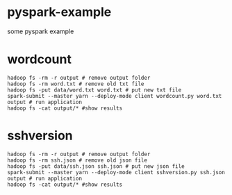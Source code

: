 # pyspark-example
some pyspark example

wordcount
===

	hadoop fs -rm -r output # remove output folder
	hadoop fs -rm word.txt # remove old txt file
	hadoop fs -put data/word.txt word.txt # put new txt file
	spark-submit --master yarn --deploy-mode client wordcount.py word.txt output # run application
	hadoop fs -cat output/* #show results

sshversion
===

	hadoop fs -rm -r output # remove output folder
	hadoop fs -rm ssh.json # remove old json file
	hadoop fs -put data/ssh.json ssh.json # put new json file
	spark-submit --master yarn --deploy-mode client sshversion.py ssh.json output # run application
	hadoop fs -cat output/* #show results
